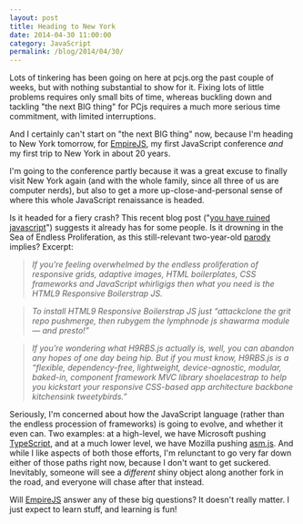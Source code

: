 ```yaml
---
layout: post
title: Heading to New York
date: 2014-04-30 11:00:00
category: JavaScript
permalink: /blog/2014/04/30/
---
```


Lots of tinkering has been going on here at pcjs.org the past couple of weeks, but with nothing substantial to show for it.
Fixing lots of little problems requires only small bits of time, whereas buckling down and tackling "the next BIG thing" for
PCjs requires a much more serious time commitment, with limited interruptions.

And I certainly can't start on "the next BIG thing" now, because I'm heading to New York tomorrow, for [EmpireJS](http://2014.empirejs.org),
my first JavaScript conference *and* my first trip to New York in about 20 years.

I'm going to the conference partly because it was a great excuse to finally visit New York again (and with the whole family,
since all three of us are computer nerds), but also to get a more up-close-and-personal sense of where this whole JavaScript
renaissance is headed.

Is it headed for a fiery crash?  This recent blog post
("[you have ruined javascript](http://codeofrob.com/entries/you-have-ruined-javascript.html)")
suggests it already has for some people.  Is it drowning in the Sea of Endless Proliferation, as this still-relevant two-year-old
[parody](http://www.webmonkey.com/2012/05/jokes-for-nerds-html9-responsive-boilerstrap-js/) implies?  Excerpt:

> *If you’re feeling overwhelmed by the endless proliferation of responsive grids, adaptive images, HTML boilerplates,
CSS frameworks and JavaScript whirligigs then what you need is the HTML9 Responsive Boilerstrap JS.*
	
> *To install HTML9 Responsive Boilerstrap JS just “attackclone the grit repo pushmerge, then rubygem the lymphnode js shawarma
module — and presto!”*
	
> *If you’re wondering what H9RBS.js actually is, well, you can abandon any hopes of one day being hip. But if you must know,
H9RBS.js is a “flexible, dependency-free, lightweight, device-agnostic, modular, baked-in, component framework MVC library
shoelacestrap to help you kickstart your responsive CSS-based app architecture backbone kitchensink tweetybirds.”*
	
Seriously, I'm concerned about how the JavaScript language (rather than the endless procession of frameworks) is going to evolve,
and whether it even can.  Two examples: at a high-level, we have Microsoft pushing [TypeScript](http://www.typescriptlang.org/),
and at a much lower level, we have Mozilla pushing [asm.js](http://asmjs.org).  And while I like aspects of both those efforts,
I'm relunctant to go very far down either of those paths right now, because I don't want to get suckered.  Inevitably, someone will
see a *different* shiny object along another fork in the road, and everyone will chase after that instead.

Will [EmpireJS](http://2014.empirejs.org) answer any of these big questions?  It doesn't really matter.  I just expect to learn stuff,
and learning is fun!
